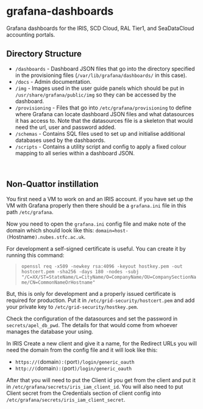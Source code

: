 # grafana-dashboards
Grafana dashboards for the IRIS, SCD Cloud, RAL Tier1, and SeaDataCloud accounting portals.

## Directory Structure

- `/dashboards` - Dashboard JSON files that go into the directory specified in the provisioning files (`/var/lib/grafana/dashboards/` in this case).
- `/docs` - Admin documentation.
- `/img` - Images used in the user guide panels which should be put in `/usr/share/grafana/public/img` so they can be accessed by the dashboard.
- `/provisioning` - Files that go into `/etc/grafana/provisioning` to define where Grafana can locate dashboard JSON files and what datasources it has access to. Note that the datasources file is a skeleton that would need the url, user and password added.
- `/schemas` - Contains SQL files used to set up and initialise additional databases used by the dashbaords.
- `/scripts` - Contains a utility script and config to apply a fixed colour mapping to all series within a dashboard JSON.

<br>

## Non-Quattor instillation

You first need a VM to work on and an IRIS account.
if you have set up the VM with Grafana properly then there should be a `grafana.ini` file in this path `/etc/grafana`.

Now you need to open the `grafana.ini` config file and make note of the domain which should look like this:
`domain=host-(`Hostname`).nubes.stfc.ac.uk`.

For development a self-signed certificate is useful.
You can create it by running this command:<br>
>`openssl req -x509 -newkey rsa:4096 -keyout hostkey.pem -out hostcert.pem -sha256 -days 180 -nodes -subj "/C=XX/ST=StateName/L=CityName/O=CompanyName/OU=CompanySectionName/CN=CommonNameOrHostname"`<br>

But, this is only for development and a properly issued
certificate is required for production.
Put it in `/etc/grid-security/hostcert.pem` and add your private key to `/etc/grid-security/hostkey.pem`.

Check the configuration of the datasources and set the password in `secrets/apel_db_pwd`. The details for that would come from whoever manages the database your using.

In IRIS Create a new client and give it a name,
for the Redirect URLs you will need the domain from the config file and it will look like this:
- `https://(`domain`):(`port`)/login/generic_oauth`
- `http://(`domain`):(`port`)/login/generic_oauth`

After that you will need to put the Client id you get from the client and put it in `/etc/grafana/secrets/iris_iam_client_id`.
You will also need to put Client secret from the Credentials section of client config into `/etc/grafana/secrets/iris_iam_client_secret`.
